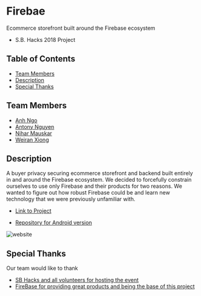 # Firebae
Ecommerce storefront built around the Firebase ecosystem
- S.B. Hacks 2018 Project

## Table of Contents
- [Team Members](https://github.com/anhdngo/sbhacks2018#team-members)
- [Description](https://github.com/anhdngo/sbhacks2018#description)
- [Special Thanks](https://github.com/anhdngo/sbhacks2018#special-thanks)

## Team Members
- [Anh Ngo](https://github.com/anhdngo)
- [Antony Nguyen](https://github.com/eminguyen)
- [Nihar Mauskar](https://github.com/nmauskar)
- [Weiran Xiong](https://github.com/weiranx)

## Description
A buyer privacy securing ecommerce storefront and backend built entirely in and around the Firebase ecosystem.
We decided to forcefully constrain ourselves to use only Firebase and their products for two reasons.
We wanted to figure out how robust Firebase could be and learn new technology that we were previously unfamiliar with.

- [Link to Project](https://sbhacks2018.firebaseapp.com/)

- [Repository for Android version](https://github.com/eminguyen/firebae-android)

![website](https://user-images.githubusercontent.com/32719891/35193861-177d508e-fe5e-11e7-819b-9fbbaf9eab05.png)
## Special Thanks

Our team would like to thank
- [SB Hacks and all volunteers for hosting the event](https://www.sbhacks.com/)
- [FireBase for providing great products and being the base of this project](https://firebase.google.com/)
